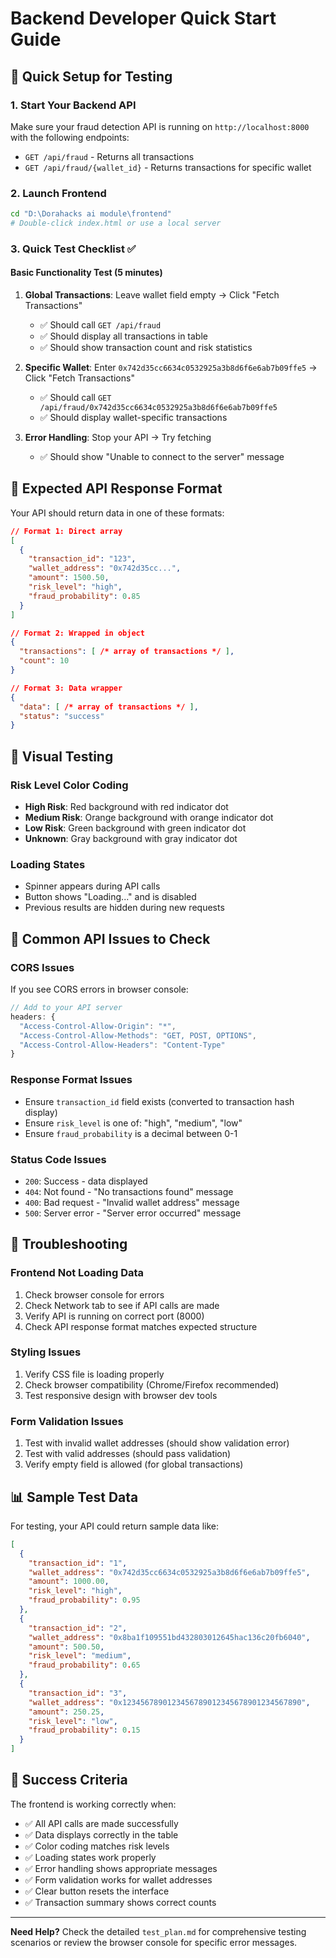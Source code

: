 # Backend Developer Quick Start Guide

## 🚀 Quick Setup for Testing

### 1. Start Your Backend API
Make sure your fraud detection API is running on `http://localhost:8000` with the following endpoints:
- `GET /api/fraud` - Returns all transactions
- `GET /api/fraud/{wallet_id}` - Returns transactions for specific wallet

### 2. Launch Frontend
```bash
cd "D:\Dorahacks ai module\frontend"
# Double-click index.html or use a local server
```

### 3. Quick Test Checklist ✅

#### Basic Functionality Test (5 minutes)
1. **Global Transactions**: Leave wallet field empty → Click "Fetch Transactions"
   - ✅ Should call `GET /api/fraud`
   - ✅ Should display all transactions in table
   - ✅ Should show transaction count and risk statistics

2. **Specific Wallet**: Enter `0x742d35cc6634c0532925a3b8d6f6e6ab7b09ffe5` → Click "Fetch Transactions"
   - ✅ Should call `GET /api/fraud/0x742d35cc6634c0532925a3b8d6f6e6ab7b09ffe5`
   - ✅ Should display wallet-specific transactions

3. **Error Handling**: Stop your API → Try fetching
   - ✅ Should show "Unable to connect to the server" message

## 🎯 Expected API Response Format

Your API should return data in one of these formats:

```json
// Format 1: Direct array
[
  {
    "transaction_id": "123",
    "wallet_address": "0x742d35cc...",
    "amount": 1500.50,
    "risk_level": "high",
    "fraud_probability": 0.85
  }
]

// Format 2: Wrapped in object
{
  "transactions": [ /* array of transactions */ ],
  "count": 10
}

// Format 3: Data wrapper
{
  "data": [ /* array of transactions */ ],
  "status": "success"
}
```

## 🎨 Visual Testing

### Risk Level Color Coding
- **High Risk**: Red background with red indicator dot
- **Medium Risk**: Orange background with orange indicator dot  
- **Low Risk**: Green background with green indicator dot
- **Unknown**: Gray background with gray indicator dot

### Loading States
- Spinner appears during API calls
- Button shows "Loading..." and is disabled
- Previous results are hidden during new requests

## 🔧 Common API Issues to Check

### CORS Issues
If you see CORS errors in browser console:
```javascript
// Add to your API server
headers: {
  "Access-Control-Allow-Origin": "*",
  "Access-Control-Allow-Methods": "GET, POST, OPTIONS",
  "Access-Control-Allow-Headers": "Content-Type"
}
```

### Response Format Issues
- Ensure `transaction_id` field exists (converted to transaction hash display)
- Ensure `risk_level` is one of: "high", "medium", "low" 
- Ensure `fraud_probability` is a decimal between 0-1

### Status Code Issues
- `200`: Success - data displayed
- `404`: Not found - "No transactions found" message
- `400`: Bad request - "Invalid wallet address" message  
- `500`: Server error - "Server error occurred" message

## 🐛 Troubleshooting

### Frontend Not Loading Data
1. Check browser console for errors
2. Check Network tab to see if API calls are made
3. Verify API is running on correct port (8000)
4. Check API response format matches expected structure

### Styling Issues
1. Verify CSS file is loading properly
2. Check browser compatibility (Chrome/Firefox recommended)
3. Test responsive design with browser dev tools

### Form Validation Issues
1. Test with invalid wallet addresses (should show validation error)
2. Test with valid addresses (should pass validation)
3. Verify empty field is allowed (for global transactions)

## 📊 Sample Test Data

For testing, your API could return sample data like:
```json
[
  {
    "transaction_id": "1",
    "wallet_address": "0x742d35cc6634c0532925a3b8d6f6e6ab7b09ffe5",
    "amount": 1000.00,
    "risk_level": "high",
    "fraud_probability": 0.95
  },
  {
    "transaction_id": "2", 
    "wallet_address": "0x8ba1f109551bd432803012645hac136c20fb6040",
    "amount": 500.50,
    "risk_level": "medium", 
    "fraud_probability": 0.65
  },
  {
    "transaction_id": "3",
    "wallet_address": "0x1234567890123456789012345678901234567890",
    "amount": 250.25,
    "risk_level": "low",
    "fraud_probability": 0.15
  }
]
```

## 🎯 Success Criteria

The frontend is working correctly when:
- ✅ All API calls are made successfully
- ✅ Data displays correctly in the table
- ✅ Color coding matches risk levels
- ✅ Loading states work properly
- ✅ Error handling shows appropriate messages
- ✅ Form validation works for wallet addresses
- ✅ Clear button resets the interface
- ✅ Transaction summary shows correct counts

---

**Need Help?** Check the detailed `test_plan.md` for comprehensive testing scenarios or review the browser console for specific error messages.
